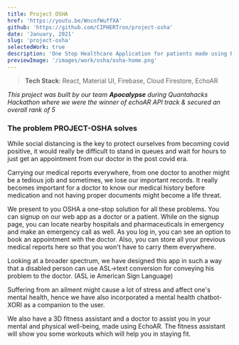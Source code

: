```yaml
---
title: Project OSHA
href: 'https://youtu.be/WncnfWuffXA'
github: 'https://github.com/CIPHERTron/project-osha'
date: 'January, 2021'
slug: 'project-osha'
selectedWork: true
description: 'One Stop Healthcare Application for patients made using React & Firebase'
previewImage: '/images/work/osha/osha-home.png'
---
```


> **Tech Stack**: React, Material UI, Firebase, Cloud Firestore, EchoAR

_This project was built by our team **Apocalypse** during Quantahacks Hackathon where we were the winner of echoAR API track & secured an overall rank of 5_

### **The problem PROJECT-OSHA solves**

While social distancing is the key to protect ourselves from becoming covid positive, it would really be difficult to stand in queues and wait for hours to just get an appointment from our doctor in the post covid era.

Carrying our medical reports everywhere, from one doctor to another might be a tedious job and sometimes, we lose our important records. It really becomes important for a doctor to know our medical history before medication and not having proper documents might become a life threat.

We present to you OSHA a one-stop solution for all these problems. You can signup on our web app as a doctor or a patient. While on the signup page, you can locate nearby hospitals and pharmaceuticals in emergency and make an emergency call as well. As you log in, you can see an option to book an appointment with the doctor. Also, you can store all your previous medical reports here so that you won't have to carry them everywhere.

Looking at a broader spectrum, we have designed this app in such a way that a disabled person can use ASL->text conversion for conveying his problem to the doctor. (ASL ie American Sign Language)

Suffering from an ailment might cause a lot of stress and affect one's mental health, hence we have also incorporated a mental health chatbot-XORI as a companion to the user.

We also have a 3D fitness assistant and a doctor to assist you in your mental and physical well-being, made using EchoAR. The fitness assistant will show you some workouts which will help you in staying fit.

